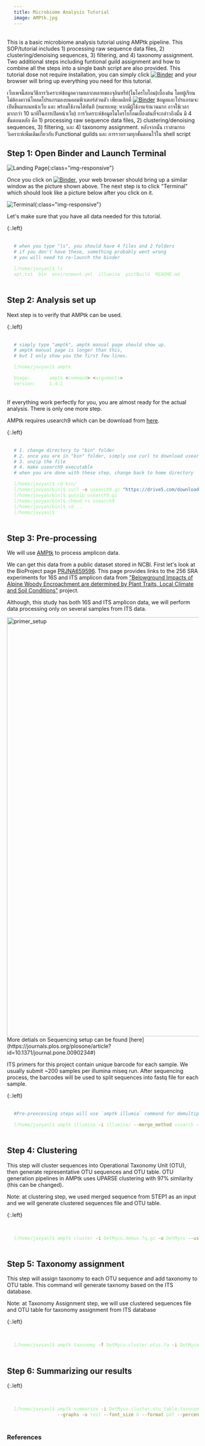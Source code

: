 ```yaml
---
title: Microbiome Analysis Tutorial
image: AMPtk.jpg
---
```




This is a basic microbiome analysis tutorial using AMPtk pipeline. This SOP/tutorial includes 1) processing raw sequence data files, 2) clustering/denoising sequences, 3) filtering, and 4) taxonomy assignment. Two additional steps including funtional guild assignment and how to combine all the steps into a single bash script are also provided. This tutorial dose not require installation, you can simply click [![Binder](https://mybinder.org/badge_logo.svg)](https://mybinder.org/v2/gh/NatPombubpa/Binder_Amptk_v1.4.2/main?urlpath=lab) and your browser will bring up everything you need for this tutorial. 


เว็บเพจนี้สอนวิธีการวิเคราะห์ข้อมูลความหลากหลายของจุลินทรีย์(ไมโครไบโอม)เบื้องต้น โดยผู้เรียนไม่ต้องดาวน์โหลดโปรแกรมลงบนคอมพิวเตอร์ส่วนตัว เพียงคลิกที่ [![Binder](https://mybinder.org/badge_logo.svg)](https://mybinder.org/v2/gh/NatPombubpa/Binder_Amptk_v1.4.2/main?urlpath=lab) ข้อมูลและโปรแกรมจะเปิดขึ้นมาบนหน้าเว็บ และ พร้อมใช้งานได้ทันที (หมายเหตุ: หากมีผู้ใช้งานจำนวนมาก อาจใช้เวลามากกว่า 10 นาทีในการเปิดหน้าเว็บ) การวิเคราะห์ข้อมูลไมโครไบโอมเบื้องต้นที่จะกล่าวถึงนั้น มี 4 ขั้นตอนหลัก คือ 1) processing raw sequence data files, 2) clustering/denoising sequences, 3) filtering, และ 4) taxonomy assignment. หลังจากนั้น เราสามารถวิเคราะห์เพิ่มเติมเกี่ยวกับ Functional guilds และ การรวบรวมทุกขั้นตอนไว้ใน shell script

<style>
pre {
  font-family: Consolas,"courier new";
  width: 1188px;
  color: lightgreen;
  float: left;
  background-color: #0a0101;
  padding: 18px;
  font-size: 100%;
}
</style>

## Step 1: Open Binder and Launch Terminal

![Landing Page](https://user-images.githubusercontent.com/54328862/95927664-3fa3d100-0d74-11eb-9609-c2ca587c86b7.png){:class="img-responsive"}

Once you click on [![Binder](https://mybinder.org/badge_logo.svg)](https://mybinder.org/v2/gh/NatPombubpa/Binder_Amptk_v1.4.2/main?urlpath=lab), your web browser should bring up a similar window as the picture shown above. The next step is to click "Terminal" which should look like a picture below after you click on it.

![Terminal](https://user-images.githubusercontent.com/54328862/95927852-cc4e8f00-0d74-11eb-9f22-febe7cdae98d.png){:class="img-responsive"}

Let's make sure that you have all data needed for this tutorial.

{:.left}
```bash
# when you type "ls", you should have 4 files and 2 folders
# if you don't have these, something probably went wrong 
# you will need to re-launch the binder 

[/home/jovyan]$ ls
apt.txt  bin  environment.yml  illumina  postBuild  README.md

```


## Step 2: Analysis set up

Next step is to verify that AMPtk can be used.

{:.left}
```bash
# simply type "amptk", amptk manual page should show up.
# amptk manual page is longer than this, 
# but I only show you the first few lines.

[/home/jovyan]$ amptk

Usage:       amptk <command> <arguments>
version:     1.4.2
```

If everything work perfectly for you, you are almost ready for the actual analysis. There is only one more step.

AMPtk requires usearch9 which can be download from [here](https://drive5.com/downloads/usearch9.2.64_i86linux32.gz).  

{:.left}
```bash
# 1. change directory to "bin" folder
# 2. once you are in "bin" folder, simply use curl to download usearch9 for your own personal use to follow this tutorial
# 3. unzip the file 
# 4. make usearch9 executable
# when you are done with these step, change back to home directory

[/home/jovyan]$ cd bin/
[/home/jovyan/bin]$ curl -o usearch9.gz "https://drive5.com/downloads/usearch9.2.64_i86linux32.gz"
[/home/jovyan/bin]$ gunzip usearch9.gz
[/home/jovyan/bin]$ chmod +x usearch9
[/home/jovyan/bin]$ cd ..
[/home/jovyan]$

```

## Step 3: Pre-processing

We will use [AMPtk](https://amptk.readthedocs.io/en/latest/index.html) to process amplicon data.

We can get this data from a public dataset stored in NCBI. First let's look at the BioProject page [PRJNA659596](https://www.ncbi.nlm.nih.gov/bioproject/PRJNA659596). This page provides links to the 256 SRA experiments for 16S and ITS amplicon data from ["Belowground Impacts of Alpine Woody Encroachment are determined by Plant Traits, Local Climate and Soil Conditions"](https://onlinelibrary.wiley.com/doi/full/10.1111/gcb.15340?casa_token=F44K1LXM-S8AAAAA%3A7mludBZ8DZfAoJvs3XG_hM_FqV1LcvEj_ZIZbqBjEkgdxgfwOIWn6gqCARK_AcWB8F_5ATcKzDJ6ZDk) project.

Although, this study has both 16S and ITS amplicon data, we will perform data processing only on several samples from ITS data.

<img width="1100" alt="primer_setup" src="https://user-images.githubusercontent.com/54328862/95925094-c86b3e80-0d6d-11eb-964a-1f3b5f30130e.png">
More detials on Sequencing setup can be found [here](https://journals.plos.org/plosone/article?id=10.1371/journal.pone.0090234#)

ITS primers for this project contain unique barcode for each sample. We usually submit ~200 samples per illumina miseq run. After sequencing process, the barcodes will be used to split sequences into fastq file for each sample.

{:.left}
```bash
#Pre-preocessing steps will use `amptk illumia` command for demultiplexed PE reads

[/home/jovyan]$ amptk illumina -i illumina/ --merge_method vsearch -f AACTTTYRRCAAYGGATCWCT -r AGCCTCCGCTTATTGATATGCTTAART --require_primer off -o DetMyco --usearch usearch9 --rescue_forward on --primer_mismatch 2 -l 250

```

## Step 4: Clustering

This step will cluster sequences into Operational Taxonomy Unit (OTU), then generate representative OTU sequences and OTU table. OTU generation pipelines in AMPtk uses UPARSE clustering with 97% similarity (this can be changed).

Note: at clustering step, we used merged sequence from STEP1 as an input and we will generate clustered sequences file and OTU table.

{:.left}
```bash

[/home/jovyan]$ amptk cluster -i DetMyco.demux.fq.gz -o DetMyco --usearch usearch9 --map_filtered -e 0.9

```

## Step 5: Taxonomy assignment

This step will assign taxonomy to each OTU sequence and add taxonomy to OTU table. This command will generate taxnomy based on the ITS database.

Note: at Taxonomy Assignment step, we will use clustered sequences file and OTU table for taxonomy assignment from ITS database

{:.left}
```bash

[/home/jovyan]$ amptk taxonomy -f DetMyco.cluster.otus.fa -i DetMyco.otu_table.txt -d ITS

```

## Step 6: Summarizing our results

{:.left}
```bash

[/home/jovyan]$ amptk summarize -i DetMyco.cluster.otu_table.taxonomy.txt \
                --graphs -o test --font_size 6 --format pdf --percent

```

### References


